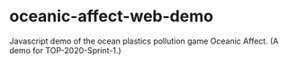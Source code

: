 # oceanic-affect-web-demo
Javascript demo of the ocean plastics pollution game Oceanic Affect. (A demo for TOP-2020-Sprint-1.)
